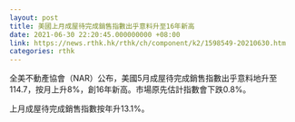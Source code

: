 ```yaml
---
layout: post
title: 美國上月成屋待完成銷售指數出乎意料升至16年新高
date: 2021-06-30 22:20:45.000000000 +08:00
link: https://news.rthk.hk/rthk/ch/component/k2/1598549-20210630.htm
categories: rthk
---
```


全美不動產協會（NAR）公布，美國5月成屋待完成銷售指數出乎意料地升至114.7，按月上升8%，創16年新高。市場原先估計指數會下跌0.8%。

上月成屋待完成銷售指數按年升13.1%。
